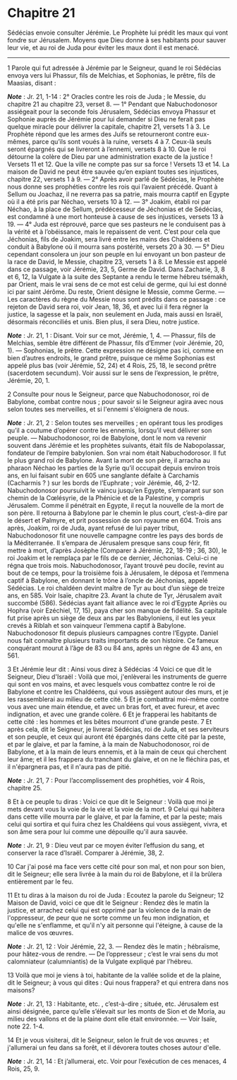 # Chapitre 21

Sédécias envoie consulter Jérémie.
Le Prophète lui prédit les maux qui vont fondre sur Jérusalem.
Moyens que Dieu donne à ses habitants pour sauver leur vie, et au roi de Juda pour éviter les maux dont il est menacé.

***

1 Parole qui fut adressée à Jérémie par le Seigneur, quand le roi Sédécias envoya vers lui Phassur, fils de Melchias, et Sophonias, le prêtre, fils de Maasias, disant :

***Note*** :  Jr. 21, 1-14 : 2° Oracles contre les rois de Juda ; le Messie, du chapitre 21 au chapitre 23, verset 8. ― 1° Pendant que Nabuchodonosor assiégeait pour la seconde fois Jérusalem, Sédécias envoya Phassur et Sophonie auprès de Jérémie pour lui demander si Dieu ne ferait pas quelque miracle pour délivrer la capitale, chapitre 21, versets 1 à 3. Le Prophète répond que les armes des Juifs se retourneront contre eux-mêmes, parce qu’ils sont voués à la ruine, versets 4 à 7. Ceux-là seuls seront épargnés qui se livreront à l’ennemi, versets 8 à 10. Que le roi détourne la colère de Dieu par une administration exacte de la justice ! Versets 11 et 12. Que la ville ne compte pas sur sa force ! Versets 13 et 14. La maison de David ne peut être sauvée qu’en expiant toutes ses injustices, chapitre 22, versets 1 à 9. ― 2° Après avoir parlé de Sédécias, le Prophète nous donne ses prophéties contre les rois qui l’avaient précédé. Quant à Sellum ou Joachaz, il ne reverra pas sa patrie, mais mourra captif en Egypte où il a
été pris par Néchao, versets 10 à 12. ― 3° Joakim, établi roi par Néchao, à la place de Sellum, prédécesseur de Jéchonias et de Sédécias, est condamné à une mort honteuse à cause de ses injustices, versets 13 à 19. ― 4° Juda est réprouvé, parce que ses pasteurs ne le conduisent pas à la vérité et à l’obéissance, mais le repaissent de vent. C’est pour cela que Jéchonias, fils de Joakim, sera livré entre les mains des Chaldéens et conduit à Babylone où il mourra sans postérité, versets 20 à 30. ― 5° Dieu cependant consolera un jour son peuple en lui envoyant un bon pasteur de la race de David, le Messie, chapitre 23, versets 1 à 8. Le Messie est appelé dans ce passage, voir Jérémie, 23, 5, Germe de David. Dans Zacharie, 3, 8 et 6, 12, la Vulgate à la suite des Septante a rendu le terme hébreu tsémakh, par Orient, mais le vrai sens de ce mot est celui de germe, qui lui est donné ici par saint Jérôme. Du reste, Orient désigne le Messie, comme Germe. ― Les caractères du règne du Messie nous sont prédits dans ce
passage : ce rejeton de David sera roi, voir Jean, 18, 36, et avec lui il fera régner la justice, la sagesse et la paix, non seulement en Juda, mais aussi en Israël, désormais réconciliés et unis. Bien plus, il sera Dieu, notre justice.

***Note*** :  Jr. 21, 1 : Disant. Voir sur ce mot, Jérémie, 1, 4. ― Phassur, fils de Melchias, semble être différent de Phassur, fils d’Emmer (voir Jérémie, 20, 1). ― Sophonias, le prêtre. Cette expression ne désigne pas ici, comme en bien d’autres endroits, le grand prêtre, puisque ce même Sophonias est appelé plus bas (voir Jérémie, 52, 24) et 4 Rois, 25, 18, le second prêtre (sacerdotem secundum). Voir aussi sur le sens de l’expression, le prêtre, Jérémie, 20, 1.

2 Consulte pour nous le Seigneur, parce que Nabuchodonosor, roi de Babylone, combat contre nous ; pour savoir si le Seigneur agira avec nous selon toutes ses merveilles, et si l'ennemi s'éloignera de nous.

***Note*** :  Jr. 21, 2 : Selon toutes ses merveilles ; en opérant tous les prodiges qu’il a coutume d’opérer contre les ennemis, lorsqu’il veut délivrer son peuple. ― Nabuchodonosor, roi de Babylone, dont le nom va revenir souvent dans Jérémie et les prophètes suivants, était fils de Nabopolassar, fondateur de l’empire babylonien. Son vrai nom était Nabuchodorosor. Il fut le plus grand roi de Babylone. Avant la mort de son père, il arracha au pharaon Néchao les parties de la Syrie qu’il occupait depuis environ trois ans, en lui faisant subir en 605 une sanglante défaite à Carchamis (Cacharmis ? ) sur les bords de l’Euphrate ; voir Jérémie, 46, 2-12. Nabuchodonosor poursuivit le vaincu jusqu’en Egypte, s’emparant sur son chemin de la Cœlésyrie, de la Phénicie et de la Palestine, y compris Jérusalem. Comme il pénétrait en Egypte, il reçut la nouvelle de la mort de son père. Il retourna à Babylone par le chemin le plus court, c’est-à-dire par le désert et Palmyre, et prit possession de son royaume en 604. Trois ans
après, Joakim, roi de Juda, ayant refusé de lui payer tribut, Nabuchodonosor fit une nouvelle campagne contre les pays des bords de la Méditerranée. Il s’empara de Jérusalem presque sans coup férir, fit mettre à mort, d’après Josèphe (Comparer à Jérémie, 22, 18-19 ; 36, 30), le roi Joakim et le remplaça par le fils de ce dernier, Jéchonias. Celui-ci ne régna que trois mois. Nabuchodonosor, l’ayant trouvé peu docile, revint au bout de ce temps, pour la troisième fois à Jérusalem, le déposa et l’emmena captif à Babylone, en donnant le trône à l’oncle de Jéchonias, appelé Sédécias. Le roi chaldéen devint maître de Tyr au bout d’un siège de treize ans, en 585. Voir Isaïe, chapitre 23. Avant la chute de Tyr, Jérusalem avait succombé (586). Sédécias ayant fait alliance avec le roi d’Egypte Apriès ou Hophra (voir Ezéchiel, 17, 15), paya cher son manque de fidélité. Sa capitale fut prise après un siège de deux ans par les Babyloniens, il eut les yeux crevés à Riblah et son vainqueur l’emmena captif à Babylone.
Nabuchodonosor fit depuis plusieurs campagnes contre l’Egypte. Daniel nous fait connaître plusieurs traits importants de son histoire. Ce fameux conquérant mourut à l’âge de 83 ou 84 ans, après un règne de 43 ans, en 561.


3 Et Jérémie leur dit : Ainsi vous direz à Sédécias :4 Voici ce que dit le Seigneur, Dieu d'Israël : Voilà que moi, j'enlèverai les instruments de guerre qui sont en vos mains, et avec lesquels vous combattez contre le roi de Babylone et contre les Chaldéens, qui vous assiègent autour des murs, et je les rassemblerai au milieu de cette cité. 5 Et je combattrai moi-même contre vous avec une main étendue, et avec un bras fort, et avec fureur, et avec indignation, et avec une grande colère. 6 Et je frapperai les habitants de cette cité : les hommes et les bêtes mourront d'une grande peste. 7 Et après cela, dit le Seigneur, je livrerai Sédécias, roi de Juda, et ses serviteurs et son peuple, et ceux qui auront été épargnés dans cette cité par la peste, et par le glaive, et par la famine, à la main de Nabuchodonosor, roi de Babylone, et à la main de leurs ennemis, et à la main de ceux qui cherchent leur âme; et il les frappera du tranchant du glaive, et on ne le fléchira pas, et il n'épargnera pas, et il n'aura pas
de pitié.

***Note*** :  Jr. 21, 7 : Pour l’accomplissement des prophéties, voir 4 Rois, chapitre 25.


8 Et à ce peuple tu diras : Voici ce que dit le Seigneur : Voilà que moi je mets devant vous la voie de la vie et la voie de la mort. 9 Celui qui habitera dans cette ville mourra par le glaive, et par la famine, et par la peste; mais celui qui sortira et qui fuira chez les Chaldéens qui vous assiègent, vivra, et son âme sera pour lui comme une dépouille qu'il aura sauvée.

***Note*** :  Jr. 21, 9 : Dieu veut par ce moyen éviter l’effusion du sang, et conserver la race d’Israël. Comparer à Jérémie, 38, 2.

10 Car j'ai posé ma face vers cette cité pour son mal, et non pour son bien, dit le Seigneur; elle sera livrée à la main du roi de Babylone, et il la brûlera entièrement par le feu.


11 Et tu diras à la maison du roi de Juda : Ecoutez la parole du Seigneur; 12 Maison de David, voici ce que dit le Seigneur : Rendez dès le matin la justice, et arrachez celui qui est opprimé par la violence de la main de l'oppresseur, de peur que ne sorte comme un feu mon indignation, et qu'elle ne s'enflamme, et qu'il n'y ait personne qui l'éteigne, à cause de la malice de vos œuvres.

***Note*** :  Jr. 21, 12 : Voir Jérémie, 22, 3. ― Rendez dès le matin ; hébraïsme, pour hâtez-vous de rendre. ― De l’oppresseur ; c’est le vrai sens du mot calomniateur (calumniantis) de la Vulgate expliqué par l’hébreu.


13 Voilà que moi je viens à toi, habitante de la vallée solide et de la plaine, dit le Seigneur; à vous qui dites : Qui nous frappera? et qui entrera dans nos maisons?

***Note*** :  Jr. 21, 13 : Habitante, etc. , c’est-à-dire ; située, etc. Jérusalem est ainsi désignée, parce qu’elle s’élevait sur les monts de Sion et de Moria, au milieu des vallons et de la plaine dont elle était environnée. ― Voir Isaïe, note 22. 1-4.

14 Et je vous visiterai, dit le Seigneur, selon le fruit de vos œuvres ; et j'allumerai un feu dans sa forêt, et il dévorera toutes choses autour d'elle.

***Note*** :  Jr. 21, 14 : Et j’allumerai, etc. Voir pour l’exécution de ces menaces, 4 Rois, 25, 9.

